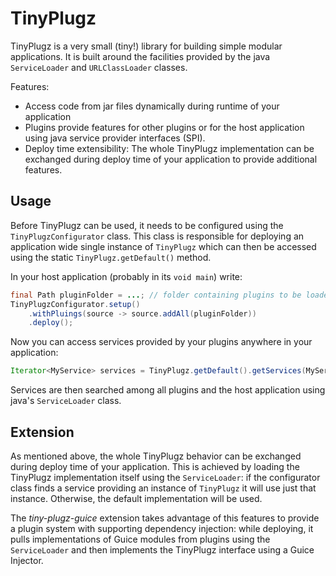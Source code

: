 TinyPlugz
================

TinyPlugz is a very small (tiny!) library for building simple modular 
applications. It is built around the facilities provided by the java 
`ServiceLoader` and `URLClassLoader` classes.

Features:
* Access code from jar files dynamically during runtime of your application
* Plugins provide features for other plugins or for the host application 
  using java service provider interfaces (SPI).
* Deploy time extensibility: The whole TinyPlugz implementation can be 
  exchanged during deploy time of your application to provide additional
  features.
      
## Usage
Before TinyPlugz can be used, it needs to be configured using the 
`TinyPlugzConfigurator` class. This class is responsible for deploying an 
application wide single instance of `TinyPlugz` which can then be accessed
using the static `TinyPlugz.getDefault()` method.

In your host application (probably in its `void main`) write:

```java
final Path pluginFolder = ...; // folder containing plugins to be loaded
TinyPlugzConfigurator.setup()
    .withPluings(source -> source.addAll(pluginFolder))
    .deploy();
```

Now you can access services provided by your plugins anywhere in your 
application:

```java
Iterator<MyService> services = TinyPlugz.getDefault().getServices(MyService.class);
```

Services are then searched among all plugins and the host application using 
java's `ServiceLoader` class.

## Extension
As mentioned above, the whole TinyPlugz behavior can be exchanged during deploy 
time of your application. This is achieved by loading the TinyPlugz 
implementation itself using the `ServiceLoader`: if the configurator class
finds a service providing an instance of `TinyPlugz` it will use just that 
instance. Otherwise, the default implementation will be used.

The _tiny-plugz-guice_ extension takes advantage of this features to provide 
a plugin system with supporting dependency injection: while deploying, it pulls
implementations of Guice modules from plugins using the `ServiceLoader` and 
then implements the TinyPlugz interface using a Guice Injector.
